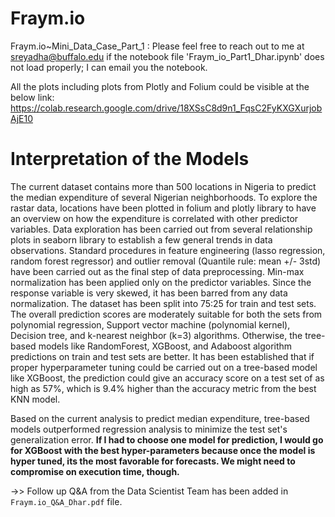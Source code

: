 # Fraym.io
Fraym.io~Mini_Data_Case_Part_1 : Please feel free to reach out to me at sreyadha@buffalo.edu if the notebook file 'Fraym_io_Part1_Dhar.ipynb' does not load properly; I can email you the notebook.

All the plots including plots from Plotly and Folium could be visible at the below link:
https://colab.research.google.com/drive/18XSsC8d9n1_FqsC2FyKXGXurjobAjE10

# Interpretation of the Models


The current dataset contains more than 500 locations in  Nigeria to predict the median expenditure of several Nigerian neighborhoods. To explore the rastar data, locations have been plotted in folium and plotly library to have an overview on how the expenditure is correlated with other predictor variables. Data exploration has been carried out from several relationship plots in seaborn library to establish a few general trends in data observations. Standard procedures in feature engineering (lasso regression, random forest regressor) and outlier removal (Quantile rule: mean +/- 3std) have been carried out as the final step of data preprocessing. Min-max normalization has been applied only on the predictor variables. Since the response variable is very skewed, it has been barred from any data normalization. The dataset has been split into 75:25 for train and test sets. The overall prediction scores are moderately suitable for both the sets from polynomial regression,  Support vector machine (polynomial kernel), Decision tree, and k-nearest neighbor (k=3) algorithms. Otherwise, the tree-based models like RandomForest, XGBoost, and Adaboost algorithm predictions on train and test sets are better. It has been established that if proper hyperparameter tuning could be carried out on a tree-based model like XGBoost, the prediction could give an accuracy score on a test set of as high as 57%, which is 9.4% higher than the accuracy metric from the best KNN model.  

Based on the current analysis to predict median expenditure, tree-based models outperformed regression analysis to minimize the test set's generalization error. **If I had to choose one model for prediction, I would go for XGBoost with the best hyper-parameters because once the model is hyper tuned, its the most favorable for forecasts. We might need to compromise on execution time, though.**

->> Follow up Q&A from the Data Scientist Team has been added in `Fraym.io_Q&A_Dhar.pdf` file.


